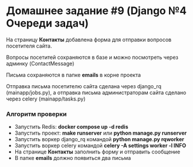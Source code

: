 <h1>Домашнее задание #9 (Django №4 Очереди задач)</h1>
<p>На страницу <b>Контакты</b> добавлена форма для отправки вопросов посетителя сайта.</p>
<p>Вопросы посетитей сохраняются в базе и можно посмотреть через админку (ContactMessage)</p>
<p>Письма сохраняются в папке <b>emails</b> в корне проекта</p>
<p>Отправка письма посетителю сайта сделана через django_rq (mainapp/jobs.py), а отправка письма администраторам сайта сделано через celery (mainapp/tasks.py)</p>
<h3>Алгоритм проверки</h3>
<ul>
<li> Запустить Redis: <b>docker compose up -d redis</b></li>
<li> Запустить проект: <b>make runserver</b> или <b>python manage.py runserver</b></li>
<li> Запустить воркер django_rq командой <b>python manage.py rqworker</b></li>
<li> Запустить воркер celery командой <b>celery -A settings worker -l INFO</b></li>
<li> На странице <b>Контакты</b> заполнить форму и отправить сообщение</li>
<li> В папке <b>emails</b> должно появиться два письма</li>
</ul>
